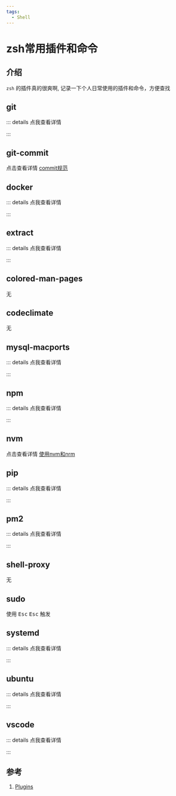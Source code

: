 ```yaml
---
tags:
  - Shell
---
```

# zsh常用插件和命令

## 介绍
`zsh` 的插件真的很爽啊, 记录一下个人日常使用的插件和命令，方便查找

## git
::: details 点我查看详情
<!-- @include: @/Snippets/zsh/git.md -->
:::

## git-commit 
点击查看详情 [commit规范](/Articles/Standards/commit规范)

## docker
::: details 点我查看详情
<!-- @include: @/Snippets/zsh/docker.md -->
:::

## extract 
::: details 点我查看详情
<!-- @include: @/Snippets/zsh/extract.md -->
:::

## colored-man-pages 
无

## codeclimate 
无

## mysql-macports
::: details 点我查看详情
<!-- @include: @/Snippets/zsh/mysql-macports.md -->
:::

## npm 
::: details 点我查看详情
<!-- @include: @/Snippets/zsh/npm.md -->
:::

## nvm 
点击查看详情 [使用nvm和nrm](/Articles/Node/使用nvm和nrm#nvm-命令)

## pip 
::: details 点我查看详情
<!-- @include: @/Snippets/zsh/pip.md -->
:::

## pm2 
::: details 点我查看详情
<!-- @include: @/Snippets/zsh/pm2.md -->
:::

## shell-proxy 
无

## sudo 
使用 <kbd>Esc</kbd> <kbd>Esc</kbd> 触发

## systemd 
::: details 点我查看详情
<!-- @include: @/Snippets/zsh/systemd.md -->
:::

## ubuntu 
::: details 点我查看详情
<!-- @include: @/Snippets/zsh/ubuntu.md -->
:::

## vscode
::: details 点我查看详情
<!-- @include: @/Snippets/zsh/vscode.md -->
:::

## 参考
1. [Plugins](https://github.com/ohmyzsh/ohmyzsh/wiki/Plugins)
